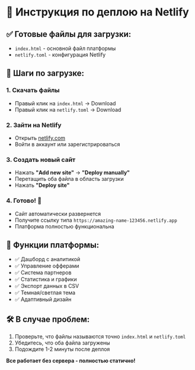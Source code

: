 # 🚀 Инструкция по деплою на Netlify

## ✅ Готовые файлы для загрузки:
- `index.html` - основной файл платформы 
- `netlify.toml` - конфигурация Netlify

## 📝 Шаги по загрузке:

### 1. Скачать файлы
- Правый клик на `index.html` → Download
- Правый клик на `netlify.toml` → Download

### 2. Зайти на Netlify
- Открыть [netlify.com](https://netlify.com)
- Войти в аккаунт или зарегистрироваться

### 3. Создать новый сайт
- Нажать **"Add new site"** → **"Deploy manually"**
- Перетащить оба файла в область загрузки
- Нажать **"Deploy site"**

### 4. Готово! 🎉
- Сайт автоматически развернется
- Получите ссылку типа `https://amazing-name-123456.netlify.app`
- Платформа полностью функциональна

## 🔧 Функции платформы:
- ✅ Дашборд с аналитикой
- ✅ Управление офферами 
- ✅ Система партнеров
- ✅ Статистика и графики
- ✅ Экспорт данных в CSV
- ✅ Темная/светлая тема
- ✅ Адаптивный дизайн

## 🛠 В случае проблем:
1. Проверьте, что файлы называются точно `index.html` и `netlify.toml`
2. Убедитесь, что оба файла загружены
3. Подождите 1-2 минуты после деплоя

**Все работает без сервера - полностью статично!**